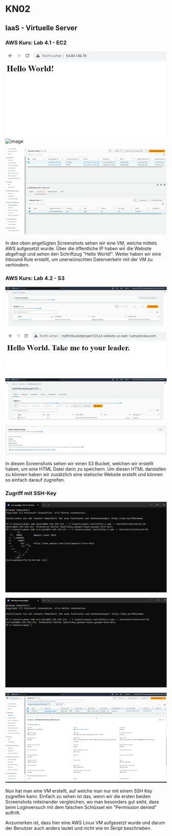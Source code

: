 # KN02

## IaaS - Virtuelle Server

### AWS Kurs: Lab 4.1 - EC2

![image](HTML-Seite-inkl-URL.png)
![image](Liste-der-EC2-Instanzen-inkl-Details-der-Web-Server-Instanz-öffentliche-IP-sichtbar.png)


![image](Security-Group-Liste-der-Inbound-Regeln.png)

In den oben angefügten Screenshots sehen wir eine VM, welche mittels AWS aufgesetzt wurde.
Über die öffentliche IP haben wir die Website abgefragt und sehen den Schriftzug "Hello World!".
Weiter haben wir eine Inbound Rule erstellt, um unerwünschten Datenverkehr mit der VM zu verhindern.

### AWS Kurs: Lab 4.2 - S3

![image](Liste-der-Buckets.png)

![image](HTML-inkl-URL.png)

![image](Liste-der-Bucket-Objekte.png)

![image](Static-Website-Hosting-Status.png)

In diesen Screenshots sehen wir einen S3 Bucket, welchen wir erstellt haben, um eine HTML Datei darin zu speichern.
Um diesen HTML darstellen zu können haben wir zusätzlich eine statische Website erstellt und können so einfach darauf zugreifen.

### Zugriff mit SSH-Key

![image](Key-Pair-1-Access.png)

![image](Key-Pair-2-No-Access.png)

![image](Instanz-mit-Key-Pair.png)

Nun hat man eine VM erstellt, auf welche man nur mit einem SSH Key zugreifen kann.
Einfach zu sehen ist das, wenn wir die ersten beiden Screenshots miteinander vergleichen, wo man besonders gut sieht, dass beim Loginversuch mit dem falschen Schlüssel ein "Permission denied" auftritt.

Anzumerken ist, dass hier eine AWS Linux VM aufgesetzt wurde und darum der Benutzer auch anders lautet und nicht wie im Skript beschrieben.